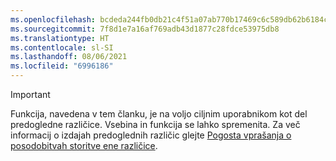 ```yaml
---
ms.openlocfilehash: bcdeda244fb0db21c4f51a07ab770b17469c6c589db62b6184c78245c4ba2ca5
ms.sourcegitcommit: 7f8d1e7a16af769adb43d1877c28fdce53975db8
ms.translationtype: HT
ms.contentlocale: sl-SI
ms.lasthandoff: 08/06/2021
ms.locfileid: "6996186"
---
```

> [!IMPORTANT]
> Funkcija, navedena v tem članku, je na voljo ciljnim uporabnikom kot del predogledne različice. Vsebina in funkcija se lahko spremenita. Za več informacij o izdajah predoglednih različic glejte [Pogosta vprašanja o posodobitvah storitve ene različice](/dynamics365/unified-operations/fin-and-ops/get-started/one-version).